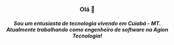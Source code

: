 <h3 align="center">Olá 👋</h3>
<h5 align="center">Sou um entusiasta de tecnologia vivendo em Cuiabá - MT. <br/>
  Atualmente trabalhando como engenheiro de software na Agion Tecnologia!</h5> 
 
<!--
**victorseibert/victorseibert** is a ✨ _special_ ✨ repository because its `README.md` (this file) appears on your GitHub profile.

Here are some ideas to get you started:

- 🔭 I’m currently working on ...
- 🌱 I’m currently learning ...
- 👯 I’m looking to collaborate on ...
- 🤔 I’m looking for help with ...
- 💬 Ask me about ...
- 📫 How to reach me: ...
- 😄 Pronouns: ...
- ⚡ Fun fact: ...
-->
